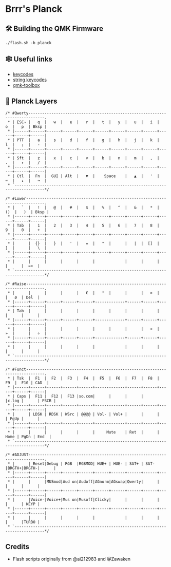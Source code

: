 # Brrr's Planck

## 🛠️ Building the QMK Firmware

    ./flash.sh -b planck

## 🕸️ Useful links

- [keycodes](https://docs.qmk.fm/#/keycodes)
- [string keycodes](https://github.com/qmk/qmk_firmware/blob/master/quantum/send_string_keycodes.h)
- [qmk-toolbox](https://github.com/qmk/qmk_toolbox)

## 🧅 Planck Layers

    /* #Qwerty-----------------------------------------------------------------------------.
     * | ESC~ |   q  |   w  |   e  |   r  |   t  |   y  |   u  |   i  |   o  |   p  | Bksp |
     * |------+------+------+------+------+------+------+------+------+------+------+------|
     * | PTT  |   a  |   s  |   d  |   f  |   g  |   h  |   j  |   k  |   l  |   ;  |   -  |
     * |------+------+------+------+------+------+------+------+------+------+------+------|
     * | Sft  |   z  |   x  |   c  |   v  |   b  |   n  |   m  |   ,  |   .  |   ↑  |   /  |
     * |------+------+------+------+------+------+------+------+------+------+------+------|
     * | Ctl  |  Fn  |  GUI | Alt  |   ▼  |    Space    |   ▲  |   '  |   ←  |   ↓  |   →  |
     * `-----------------------------------------------------------------------------------*/

<!-- tsk -->

    /* #Lower------------------------------------------------------------------------------.
     * |   `  |   !  |   @  |   #  |   $  |   %  |   ^  |   &  |   *  |  ()  |   )  | Bksp |
     * |------+------+------+------+------+------+------+------+------+------+------+------|
     * | Tab  |   1  |   2  |   3  |   4  |   5  |   6  |   7  |   8  |   9  |   0  |   +  |
     * |------+------+------+------+------+------+------+------+------+------+------+------|
     * |      |  {}  |   }  |   '  |   =  |   "  |      |   |  |  []  |   ]  |      |   \  |
     * |------+------+------+------+------+------+------+------+------+------+------+------|
     * |      |      |      |      |      |             |      |      |      |      |  =>  |
     * `-----------------------------------------------------------------------------------*/

<!-- tsk -->

    /* #Raise------------------------------------------------------------------------------.
     * |      |      |      |      |   €  |   °  |      |      |   ×  |      |   ø  | Del  |
     * |------+------+------+------+------+-------------+------+------+------+------+------|
     * | Tab  |      |      |      |      |      |      |      |      |      |      |      |
     * |------+------+------+------+------+-------------+------+------+------+------+------|
     * |      |      |      |      |      |      |      |      |   «  |   »  |      |   ÷  |
     * |------+------+------+------+------+-------------+------+------+------+------+------|
     * |      |      |      |      |      |             |      |      |      |      |      |
     * `-----------------------------------------------------------------------------------*/

<!-- tsk -->

    /* #Funct------------------------------------------------------------------------------.
     * | Tsk  |  F1  |  F2  |  F3  |  F4  |  F5  |  F6  |  F7  |  F8  |  F9  |  F10 | CAD  |
     * |------+------+------+------+------+-------------+------+------+------+------+------|
     * | Caps |  F11 |  F12 |  F13 |so.com|      |      |      |      |c.log |      | PSCR |
     * |------+------+------+------+------+-------------+------+------+------+------+------|
     * |      | LDSK | RDSK | WSrc | @@@@ | Vol- | Vol+ |      |      |      | PgUp |      |
     * |------+------+------+------+------+-------------+------+------+------+------+------|
     * |      |      |      |      |      |     Mute    | Ret  |      | Home | PgDn | End  |
     * `-----------------------------------------------------------------------------------*/

<!-- tsk -->

    /* #ADJUST-----------------------------------------------------------------------------.
     * |      | Reset|Debug | RGB  |RGBMOD| HUE+ | HUE- | SAT+ | SAT- |BRGTH+|BRGTH-|      |
     * |------+------+------+------+------+------+------+------+------+------+------+------|
     * |      |      |MUSmod|Aud on|Audoff|AGnorm|AGswap|Qwerty|      |      |      |      |
     * |------+------+------+------+------+------+------+------+------+------+------+------|
     * |      |Voice-|Voice+|Mus on|Musoff|Clicky|      |      |      |      |      | KEYP |
     * |------+------+------+------+------+------+------+------+------+------+------+------|
     * |      |      |      |      |      |             |      |      |      |      |TURBO |
     * `-----------------------------------------------------------------------------------*/

## Credits

- Flash scripts originally from @ai212983 and @Zawaken
